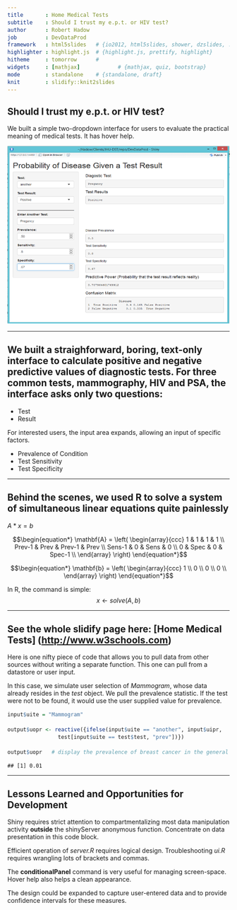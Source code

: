 ```yaml
---
title       : Home Medical Tests
subtitle    : Should I trust my e.p.t. or HIV test?
author      : Robert Hadow
job         : DevDataProd
framework   : html5slides   # {io2012, html5slides, shower, dzslides, ...}
highlighter : highlight.js  # {highlight.js, prettify, highlight}
hitheme     : tomorrow      # 
widgets     : [mathjax]            # {mathjax, quiz, bootstrap}
mode        : standalone    # {standalone, draft}
knit        : slidify::knit2slides
---
```


## Should I trust my e.p.t. or HIV test?

We built a simple two-dropdown interface for users to evaluate the practical meaning of medical tests. It has hover help.

![Pregnancy](Pregnancy.png)


        


--- 

## We built a straighforward, boring, text-only interface to calculate positive and negative predictive values of diagnostic tests.  For three common tests, mammography, HIV and PSA, the interface asks only two questions:

* Test
* Result  

For interested users, the input area expands, allowing an input of specific factors.

* Prevalence of Condition
* Test Sensitivity
* Test Specificity

--- 

## Behind the scenes, we used R to solve a system of simultaneous linear equations quite painlessly
$A*x=b$


$$\begin{equation*}
\mathbf{A} = \left(
\begin{array}{ccc}
1 & 1 & 1 & 1 \\
Prev-1 & Prev & Prev-1 & Prev \\
Sens-1 & 0 & Sens & 0 \\
0 & Spec & 0 & Spec-1  \\
\end{array} \right)
\end{equation*}$$


$$\begin{equation*}
\mathbf{b} = \left(
\begin{array}{ccc}
1 \\
0 \\
0 \\
0 \\
\end{array} \right)
\end{equation*}$$


In R, the command is simple:  $$x \leftarrow solve(A,b)$$


--- 

## See the whole slidify page here: [Home Medical Tests] (http://www.w3schools.com)

Here is one nifty piece of code that allows you to pull data from other sources without writing a separate function. This one can pull from a datastore or user input.

In this case, we simulate user selection of _Mammogram_, whose data already resides in the _test_ object. We pull the prevalence statistic. If the test were not to be found, it would use the user supplied value for prevalence.


```r
input$uite = "Mammogram"

output$uopr <- reactive({ifelse(input$uite == "another", input$uipr,
                test[input$uite == test$test, "prev"])})

output$uopr   # display the prevalence of breast cancer in the general population
```

```
## [1] 0.01
```


--- 

## Lessons Learned and Opportunities for Development

Shiny requires strict attention to compartmentalizing most data manipulation activity **outside** the shinyServer anonymous function.  Concentrate on data presentation in this code block.  

Efficient operation of _server.R_ requires logical design.  Troubleshooting _ui.R_ requires wrangling lots of brackets and commas. 

The **conditionalPanel** command is very useful for managing screen-space.  Hover help also helps a clean appearance. 

The design could be expanded to capture user-entered data and to provide confidence intervals for these measures.

